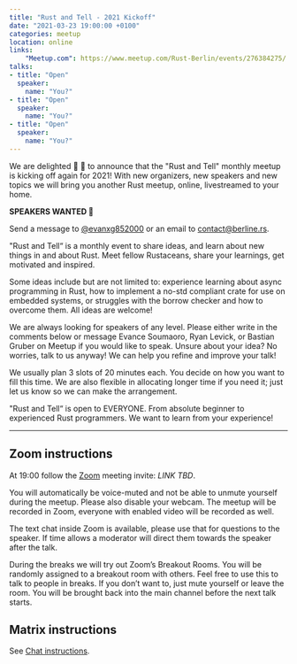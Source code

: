 ```yaml
---
title: "Rust and Tell - 2021 Kickoff"
date: "2021-03-23 19:00:00 +0100"
categories: meetup
location: online
links:
    "Meetup.com": https://www.meetup.com/Rust-Berlin/events/276384275/
talks:
- title: "Open"
  speaker:
    name: "You?"
- title: "Open"
  speaker:
    name: "You?"
- title: "Open"
  speaker:
    name: "You?"
---
```


We are delighted 🥳 🎉 to announce that the "Rust and Tell" monthly meetup is kicking off again for 2021!
With new organizers, new speakers and new topics we will bring you another Rust meetup, online, livestreamed to your home.

**SPEAKERS WANTED 🙏**

Send a message to [@evanxg852000](https://twitter.com/evanxg852000) or an email to [contact@berline.rs](mailto:contact@berline.rs).
 
"Rust and Tell“ is a monthly event to share ideas, and learn about new things in and about Rust. Meet fellow Rustaceans, share your learnings, get motivated and inspired.

Some ideas include but are not limited to: experience learning about async programming in Rust, how to implement a no-std compliant crate for use on embedded systems, or struggles with the borrow checker and how to overcome them. All ideas are welcome!

We are always looking for speakers of any level. Please either write in the comments below or message Evance Soumaoro, Ryan Levick, or Bastian Gruber on Meetup if you would like to speak. Unsure about your idea? No worries, talk to us anyway! We can help you refine and improve your talk!

We usually plan 3 slots of 20 minutes each. You decide on how you want to fill this time. We are also flexible in allocating longer time if you need it; just let us know so we can make the arrangement.

"Rust and Tell“ is open to EVERYONE. From absolute beginner to experienced Rust programmers. We want to learn from your experience!

---

## Zoom instructions

At 19:00 follow the [Zoom][] meeting invite: _LINK TBD_.

[Zoom]: https://zoom.us/

You will automatically be voice-muted and not be able to unmute yourself during the meetup.
Please also disable your webcam.
The meetup will be recorded in Zoom, everyone with enabled video will be recorded as well.

The text chat inside Zoom is available, please use that for questions to the speaker. If time allows a moderator will direct them towards the speaker after the talk.

During the breaks we will try out Zoom’s Breakout Rooms.
You will be randomly assigned to a breakout room with others.
Feel free to use this to talk to people in breaks. If you don’t want to, just mute yourself or leave the room.
You will be brought back into the main channel before the next talk starts.

## Matrix instructions

See [Chat instructions](/chat/).
